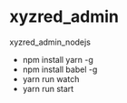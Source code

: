 # xyzred_admin
xyzred_admin_nodejs

- npm install yarn -g
- npm install babel -g
- yarn run watch
- yarn run start
